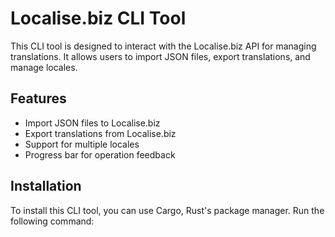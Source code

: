 # Localise.biz CLI Tool

This CLI tool is designed to interact with the Localise.biz API for managing translations. It allows users to import JSON files, export translations, and manage locales.

## Features

- Import JSON files to Localise.biz
- Export translations from Localise.biz
- Support for multiple locales
- Progress bar for operation feedback

## Installation

To install this CLI tool, you can use Cargo, Rust's package manager. Run the following command:




